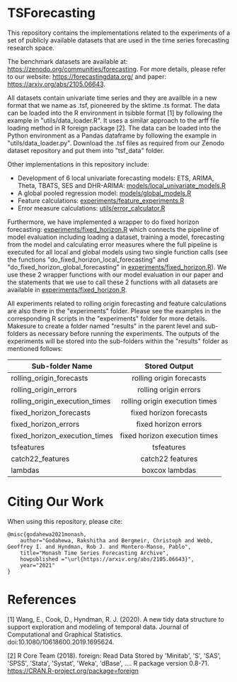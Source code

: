 # TSForecasting
This repository contains the implementations related to the experiments of a set of publicly available datasets that are used in the time series forecasting research space.

The benchmark datasets are available at: https://zenodo.org/communities/forecasting. For more details, please refer to our website: https://forecastingdata.org/ and paper: https://arxiv.org/abs/2105.06643.

All datasets contain univariate time series and they are availble in a new format that we name as .tsf, pioneered by the sktime .ts format. The data can be loaded into the R environment in tsibble format [1] by following the example in "utils/data_loader.R". It uses a similar approach to the arff file loading method in R foreign package [2]. The data can be loaded into the Python environment as a Pandas dataframe by following the example in "utils/data_loader.py". Download the .tsf files as required from our Zenodo dataset repository and put them into "tsf_data" folder.

Other implementations in this repository include: 
 - Development of 6 local univariate forecasting models: ETS, ARIMA, Theta, TBATS, SES and DHR-ARIMA: [models/local_univariate_models.R](https://github.com/rakshitha123/TSForecasting/blob/master/models/local_univariate_models.R)
 - A global pooled regression model: [models/global_models.R](https://github.com/rakshitha123/TSForecasting/blob/master/models/global_models.R)
 - Feature calculations: [experiments/feature_experiments.R](https://github.com/rakshitha123/TSForecasting/blob/master/experiments/feature_experiments.R)
 - Error measure calculations: [utils/error_calculator.R](https://github.com/rakshitha123/TSForecasting/blob/master/utils/error_calculator.R) 

Furthermore, we have implemented a wrapper to do fixed horizon forecasting: [experiments/fixed_horizon.R](https://github.com/rakshitha123/TSForecasting/blob/master/experiments/fixed_horizon.R)  which connects the pipeline of model evaluation including loading a dataset, training a model, forecasting from the model and calculating error measures where the full pipeline is executed for all local and global models using two single function calls (see the functions "do_fixed_horizon_local_forecasting" and "do_fixed_horizon_global_forecasting" in [experiments/fixed_horizon.R](https://github.com/rakshitha123/TSForecasting/blob/master/experiments/fixed_horizon.R)). We use these 2 wrapper functions with our model evaluation in our paper and the statements that we use to call these 2 functions with all datasets are available in [experiments/fixed_horizon.R](https://github.com/rakshitha123/TSForecasting/blob/master/experiments/fixed_horizon.R). 

All experiments related to rolling origin forecasting and feature calculations are also there in the "experiments" folder. Please see the examples in the corresponding R scripts in the "experiments" folder for more details. Makesure to create a folder named "results" in the parent level and sub-folders as necessary before running the experiments. The outputs of the experiments will be stored into the sub-folders within the "results" folder as mentioned follows:

| Sub-folder Name               | Stored Output                  | 
|-------------------------------|:------------------------------:|
| rolling_origin_forecasts      | rolling origin forecasts       |
| rolling_origin_errors         | rolling origin errors          |
| rolling_origin_execution_times| rolling origin execution times |
| fixed_horizon_forecasts       | fixed horizon forecasts        |
| fixed_horizon_errors          | fixed horizon errors           |
| fixed_horizon_execution_times | fixed horizon execution times  |
| tsfeatures                    | tsfeatures                     |
| catch22_features              | catch22 features               |
| lambdas                       | boxcox lambdas                 |


# Citing Our Work
When using this repository, please cite:

```{r} 
@misc{godahewa2021monash,
    author="Godahewa, Rakshitha and Bergmeir, Christoph and Webb, Geoffrey I. and Hyndman, Rob J. and Montero-Manso, Pablo",
    title="Monash Time Series Forecasting Archive",
    howpublished ="\url{https://arxiv.org/abs/2105.06643}",
    year="2021"
}
```

# References
[1] Wang, E., Cook, D., Hyndman, R. J. (2020). A new tidy data structure to support exploration and modeling of temporal data. Journal of Computational and Graphical Statistics. doi:10.1080/10618600.2019.1695624.

[2] R Core Team (2018). foreign: Read Data Stored by 'Minitab', 'S', 'SAS', 'SPSS', 'Stata', 'Systat', 'Weka', 'dBase', .... R package version 0.8-71. https://CRAN.R-project.org/package=foreign

